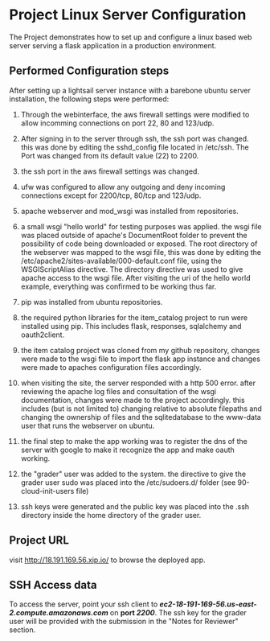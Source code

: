 # Project Linux Server Configuration

The Project demonstrates how to set up and configure a linux based web server serving a flask application in a production environment. 


## Performed Configuration steps 

After setting up a lightsail server instance with a barebone ubuntu server installation, the following steps were performed: 

1. Through the webinterface, the aws firewall settings were modified to allow incomming connections on port 22, 80 and 123/udp.

2. After signing in to the server through ssh, the ssh port was changed. this was done by editing the sshd_config file located in /etc/ssh. The Port was changed from its default value (22) to 2200. 

3. the ssh port in the aws firewall settings was changed. 

4. ufw was configured to allow any outgoing and deny incoming connections except for 2200/tcp, 80/tcp and 123/udp. 

5. apache webserver and mod_wsgi was installed from repositories.  

6. a small wsgi "hello world" for testing purposes was applied. the wsgi file was placed outside of apache's DocumentRoot folder to prevent the possibility of code being downloaded or exposed. The root directory of the webserver was mapped to the wsgi file, this was done by editing the /etc/apache2/sites-available/000-default.conf file, using the WSGIScriptAlias directive. The directory directive was used to give apache access to the wsgi file. After visiting the uri of the hello world example, everything was confirmed to be working thus far. 

7. pip was installed from ubuntu repositories. 

8. the required python libraries for the item_catalog project to run were installed using pip. This includes flask, responses, sqlalchemy and oauth2client.

9. the item catalog project was cloned from my github repository, changes were made to the wsgi file to import the flask app instance and changes were made to apaches configuration files accordingly. 

10. when visiting the site, the server responded with a http 500 error. after reviewing the apache log files and consultation of the wsgi documentation, changes were made to the project accordingly. this includes (but is not limited to) changing relative to absolute filepaths and changing the ownership of files and the sqlitedatabase to the www-data user that runs the webserver on ubuntu. 

11. the final step to make the app working was to register the dns of the server with google to make it recognize the app and make oauth working.

12. the "grader" user was added to the system. the directive to give the grader user sudo was placed into the /etc/sudoers.d/ folder (see 90-cloud-init-users file) 

13. ssh keys were generated and the public key was placed into the .ssh directory inside the home directory of the grader user. 


## Project URL 

visit http://18.191.169.56.xip.io/ to browse the deployed app. 


## SSH Access data

To access the server, point your ssh client to ***ec2-18-191-169-56.us-east-2.compute.amazonaws.com*** on **port *2200***. The ssh key for the grader user will be provided with the submission in the "Notes for Reviewer" section. 
